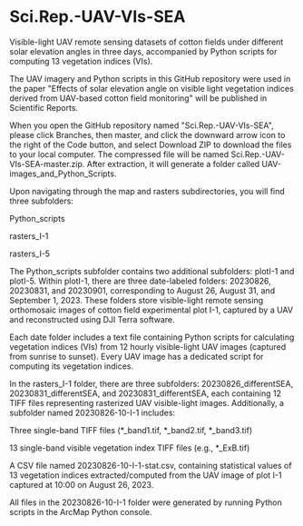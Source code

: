 # Sci.Rep.-UAV-VIs-SEA
Visible-light UAV remote sensing datasets of cotton fields under different solar elevation angles in three days, accompanied by Python scripts for computing 13 vegetation indices (VIs).

The UAV imagery and Python scripts in this GitHub repository were used in the paper 
"Effects of solar elevation angle on visible light vegetation indices derived from UAV-based cotton field monitoring" will be published in Scientific Reports.

When you open the GitHub repository named "Sci.Rep.-UAV-VIs-SEA", please click Branches, then master, and click the downward arrow icon to the right of the Code button, 
and select Download ZIP to download the files to your local computer. 
The compressed file will be named Sci.Rep.-UAV-VIs-SEA-master.zip. After extraction, it will generate a folder called UAV-images_and_Python_Scripts.

Upon navigating through the map and rasters subdirectories, you will find three subfolders:

Python_scripts

rasters_I-1

rasters_I-5

The Python_scripts subfolder contains two additional subfolders: plotI-1 and plotI-5. Within plotI-1, there are three date-labeled folders: 
20230826, 20230831, and 20230901, corresponding to August 26, August 31, and September 1, 2023. 
These folders store visible-light remote sensing orthomosaic images of cotton field experimental plot I-1, captured by a UAV and reconstructed using DJI Terra software.

Each date folder includes a text file containing Python scripts for calculating vegetation indices (VIs) from 12 hourly visible-light UAV images (captured from sunrise to sunset). 
Every UAV image has a dedicated script for computing its vegetation indices.

In the rasters_I-1 folder, there are three subfolders: 20230826_differentSEA, 20230831_differentSEA, and 20230831_differentSEA, 
each containing 12 TIFF files representing rasterized UAV visible-light images. Additionally, a subfolder named 20230826-10-I-1 includes:

Three single-band TIFF files (*_band1.tif, *_band2.tif, *_band3.tif)

13 single-band visible vegetation index TIFF files (e.g., *_ExB.tif)

A CSV file named 20230826-10-I-1-stat.csv, containing statistical values of 13 vegetation indices extracted/computed from 
the UAV image of plot I-1 captured at 10:00 on August 26, 2023.

All files in the 20230826-10-I-1 folder were generated by running Python scripts in the ArcMap Python console.

